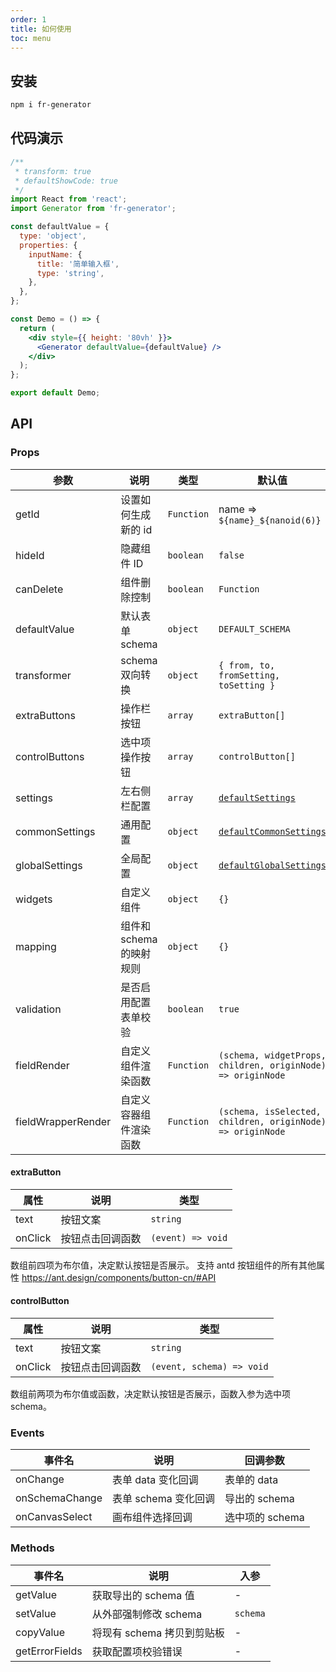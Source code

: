 ```yaml
---
order: 1
title: 如何使用
toc: menu
---
```


## 安装

```bash
npm i fr-generator
```

## 代码演示

```jsx
/**
 * transform: true
 * defaultShowCode: true
 */
import React from 'react';
import Generator from 'fr-generator';

const defaultValue = {
  type: 'object',
  properties: {
    inputName: {
      title: '简单输入框',
      type: 'string',
    },
  },
};

const Demo = () => {
  return (
    <div style={{ height: '80vh' }}>
      <Generator defaultValue={defaultValue} />
    </div>
  );
};

export default Demo;
```

## API

### Props

| 参数               | 说明                     | 类型       | 默认值                                                                                                                     |
| ------------------ | ------------------------ | ---------- | -------------------------------------------------------------------------------------------------------------------------- |
| getId              | 设置如何生成新的 id      | `Function` | name => `${name}_${nanoid(6)}`                                                                                             |
| hideId             | 隐藏组件 ID              | `boolean`  | `false`                                                                                                                    |
| canDelete          | 组件删除控制             | `boolean`  | `Function`                                                                                                                 |
| defaultValue       | 默认表单 schema          | `object`   | `DEFAULT_SCHEMA`                                                                                                           |
| transformer        | schema 双向转换          | `object`   | `{ from, to, fromSetting, toSetting }`                                                                                     |
| extraButtons       | 操作栏按钮               | `array`    | `extraButton[]`                                                                                                            |
| controlButtons     | 选中项操作按钮           | `array`    | `controlButton[]`                                                                                                          |
| settings           | 左右侧栏配置             | `array`    | [`defaultSettings`](https://github.com/alibaba/form-render/blob/master/tools/schema-generator/src/Settings/index.js)       |
| commonSettings     | 通用配置                 | `object`   | [`defaultCommonSettings`](https://github.com/alibaba/form-render/blob/master/tools/schema-generator/src/Settings/index.js) |
| globalSettings     | 全局配置                 | `object`   | [`defaultGlobalSettings`](https://github.com/alibaba/form-render/blob/master/tools/schema-generator/src/Settings/index.js) |
| widgets            | 自定义组件               | `object`   | `{}`                                                                                                                       |
| mapping            | 组件和 schema 的映射规则 | `object`   | `{}`                                                                                                                       |
| validation         | 是否启用配置表单校验     | `boolean`  | `true`                                                                                                                     |
| fieldRender        | 自定义组件渲染函数       | `Function` | `(schema, widgetProps, children, originNode) => originNode`                                                                |
| fieldWrapperRender | 自定义容器组件渲染函数   | `Function` | `(schema, isSelected, children, originNode) => originNode`                                                                 |

#### extraButton

| 属性    | 说明             | 类型              |
| ------- | ---------------- | ----------------- |
| text    | 按钮文案         | `string`          |
| onClick | 按钮点击回调函数 | `(event) => void` |

数组前四项为布尔值，决定默认按钮是否展示。
支持 antd 按钮组件的所有其他属性 https://ant.design/components/button-cn/#API

#### controlButton

| 属性    | 说明             | 类型                      |
| ------- | ---------------- | ------------------------- |
| text    | 按钮文案         | `string`                  |
| onClick | 按钮点击回调函数 | `(event, schema) => void` |

数组前两项为布尔值或函数，决定默认按钮是否展示，函数入参为选中项 schema。

### Events

| 事件名         | 说明                 | 回调参数        |
| -------------- | -------------------- | --------------- |
| onChange       | 表单 data 变化回调   | 表单的 data     |
| onSchemaChange | 表单 schema 变化回调 | 导出的 schema   |
| onCanvasSelect | 画布组件选择回调     | 选中项的 schema |

### Methods

| 事件名         | 说明                       | 入参     |
| -------------- | -------------------------- | -------- |
| getValue       | 获取导出的 schema 值       | -        |
| setValue       | 从外部强制修改 schema      | `schema` |
| copyValue      | 将现有 schema 拷贝到剪贴板 | -        |
| getErrorFields | 获取配置项校验错误         | -        |

